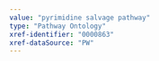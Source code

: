 ```yaml
---
value: "pyrimidine salvage pathway"
type: "Pathway Ontology"
xref-identifier: "0000863"
xref-dataSource: "PW"
---
```

